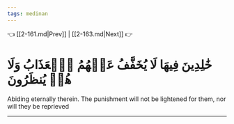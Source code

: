 ```yaml
---
tags: medinan
---
```


👈 [[2-161.md|Prev]] | [[2-163.md|Next]] 👉

# خَٰلِدِينَ فِيهَا لَا يُخَفَّفُ عَنۡهُمُ ٱلۡعَذَابُ وَلَا هُمۡ يُنظَرُونَ

Abiding eternally therein. The punishment will not be lightened for them, nor will they be reprieved

---

